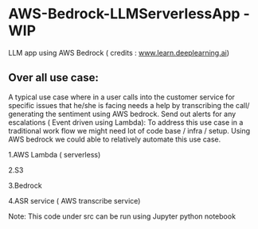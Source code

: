# AWS-Bedrock-LLMServerlessApp - WIP
LLM app using AWS Bedrock ( credits : www.learn.deeplearning.ai)
## Over all  use case:

A typical use case where in a user calls into the customer service for specific issues that he/she is facing needs a help by transcribing the call/ generating the sentiment using AWS bedrock. Send out alerts for any escalations ( Event driven using Lambda): To address this use case in a 
traditional work flow we might need lot of code base / infra / setup.  Using AWS bedrock we could able to relatively automate this use case.

1.AWS Lambda ( serverless)

2.S3

3.Bedrock

4.ASR service ( AWS transcribe service)






Note: This code under src can be run using Jupyter python notebook
